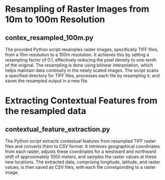 # Resampling of Raster Images from 10m to 100m Resolution
## contex_resampled_100m.py
The provided Python script resamples raster images, specifically TIFF files, from a 10m resolution to a 100m resolution. It achieves this by setting a resampling factor of 0.1, effectively reducing the pixel density to one-tenth of the original. The resampling is done using bilinear interpolation, which helps maintain data continuity in the newly scaled images. The script scans a specified directory for TIFF files, processes each file by resampling it, and saves the resampled output in a new file.

# Extracting Contextual Features from the resampled data
## contextual_feature_extraction.py
The Python script extracts contextual features from resampled TIFF raster files and converts them to CSV format. It retrieves geographical coordinates from each raster, adjusts these coordinates for a westward and northward shift of approximately 1000 meters, and samples the raster values at these new locations. The extracted data, comprising longitude, latitude, and raster values, is then saved as CSV files, with each file corresponding to a raster image. 
